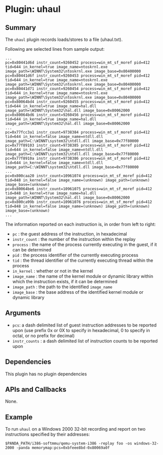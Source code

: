 Plugin: uhaul
===========

Summary
-------

The `uhaul` plugin records loads/stores to a file (uhaul.txt).

Following are selected lines from sample output:
                        
                                                                                                         
	...
	pc=0x80441d6d instr_count=9260452 process=win_mt_sf_moref pid=412 tid=644 in_kernel=true image_name=ntoskrnl.exe image_path=\WINNT\System32\ntoskrnl.exe image_base=0x80400000
	pc=0x80441d6f instr_count=9260453 process=win_mt_sf_moref pid=412 tid=644 in_kernel=true image_name=ntoskrnl.exe image_path=\WINNT\System32\ntoskrnl.exe image_base=0x80400000
	pc=0x80441d71 instr_count=9260454 process=win_mt_sf_moref pid=412 tid=644 in_kernel=true image_name=ntoskrnl.exe image_path=\WINNT\System32\ntoskrnl.exe image_base=0x80400000
	pc=0x80064bd4 instr_count=9260455 process=win_mt_sf_moref pid=412 tid=644 in_kernel=true image_name=hal.dll image_path=\WINNT\System32\hal.dll image_base=0x80062000
	pc=0x80064bd6 instr_count=9260456 process=win_mt_sf_moref pid=412 tid=644 in_kernel=true image_name=hal.dll image_path=\WINNT\System32\hal.dll image_base=0x80062000
	...
	pc=0x77fcc3a1 instr_count=9738384 process=win_mt_sf_moref pid=412 tid=644 in_kernel=false image_name=ntdll.dll image_path=C:\WINNT\system32\ntdll.dll image_base=0x77f80000
	pc=0x77f89103 instr_count=9738385 process=win_mt_sf_moref pid=412 tid=644 in_kernel=false image_name=ntdll.dll image_path=C:\WINNT\system32\ntdll.dll image_base=0x77f80000
	pc=0x77f8910a instr_count=9738386 process=win_mt_sf_moref pid=412 tid=644 in_kernel=false image_name=ntdll.dll image_path=C:\WINNT\system32\ntdll.dll image_base=0x77f80000
	...
	pc=0x800caa20 instr_count=10961074 process=win_mt_sf_moref pid=412 tid=848 in_kernel=false image_name=(unknown) image_path=(unknown) image_base=(unknown)
	pc=0x80064be6 instr_count=10961075 process=win_mt_sf_moref pid=412 tid=848 in_kernel=true image_name=hal.dll image_path=\WINNT\System32\hal.dll image_base=0x80062000
	pc=0x800ca99b instr_count=10961076 process=win_mt_sf_moref pid=412 tid=848 in_kernel=false image_name=(unknown) image_path=(unknown) image_base=(unknown)
	...

The information reported on each instruction is, in order from left to right:
- `pc` : the guest address of the instruction, in hexadecimal
- `instr_count` : the number of the instruction within the replay
- `process` : the name of the process currently executing in the guest, if it can be determined
- `pid` : the process identifier of the currently executing process
- `tid` : the thread identifier of the currently executing thread within the process
- `in_kernel` : whether or not in the kernel
- `image_name` : the name of the kernel module or dynamic library within which the instruction exists, if it can be determined
- `image_path` : the path to the identified `image_name`
- `image_base` : the base address of the identified kernel module or dynamic library


Arguments
---------

* `pcs`: a dash delimited list of guest instruction addresses to be reported upon (use prefix 0x or 0X to specify in hexadecimal, 0 to specify in octal, or no prefix for decimal)
* `instr_counts` : a dash delimited list of instruction counts to be reported upon


Dependencies
------------

This plugin has no plugin dependencies

APIs and Callbacks
------------------

None.

Example
-------

To run `uhaul` on a Windows 2000 32-bit recording and report on two instructions specified by their addresses:

`$PANDA_PATH/i386-softmmu/qemu-system-i386 -replay foo -os windows-32-2000 -panda memorymap:pcs=0xbfeee8bd-0x80069a0f`
